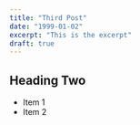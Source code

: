 ```yaml
---
title: "Third Post"
date: "1999-01-02"
excerpt: "This is the excerpt"
draft: true
---
```


## Heading Two

- Item 1
- Item 2
